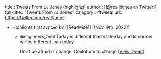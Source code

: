 title:: Tweets From LJ Jones (highlights)
author:: [[@realljjones on Twitter]]
full-title:: "Tweets From LJ Jones"
category:: #tweets
url:: https://twitter.com/realljjones

- Highlights first synced by [[Readwise]] [[Nov 19th, 2022]]
	- @engineers_feed Today is different than yesterday and tomorrow will be different than today
	  
	  Don’t be afraid of change. Contribute to change ([View Tweet](https://twitter.com/realljjones/status/1461036436128350209))